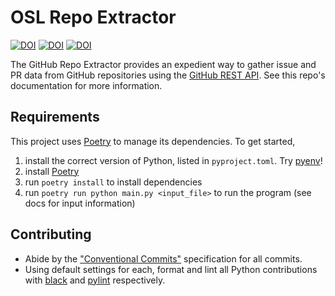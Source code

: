 # OSL Repo Extractor

[![DOI](https://zenodo.org/badge/DOI/10.5281/zenodo.7571311.svg)](https://doi.org/10.5281/zenodo.7571311)
[![DOI](https://zenodo.org/badge/DOI/10.5281/zenodo.7740450.svg)](https://doi.org/10.5281/zenodo.7740450)
[![DOI](https://zenodo.org/badge/DOI/10.5281/zenodo.14184012.svg)](https://doi.org/10.5281/zenodo.14184012)

The GitHub Repo Extractor provides an expedient way to gather issue and PR data from GitHub repositories using the [GitHub REST API](https://docs.github.com/en/rest). See this repo's documentation for more information.

## Requirements

This project uses [Poetry](https://python-poetry.org) to manage its dependencies. To get started,

1. install the correct version of Python, listed in `pyproject.toml`. Try [pyenv](https://github.com/pyenv/pyenv)!
1. install [Poetry](https://github.com/python-poetry/poetry)
1. run `poetry install` to install dependencies
1. run `poetry run python main.py <input_file>` to run the program (see docs for input information)

## Contributing

- Abide by the ["Conventional Commits"](https://www.conventionalcommits.org) specification for all commits.
- Using default settings for each, format and lint all Python contributions with [black](https://pypi.org/project/black/) and [pylint](https://pypi.org/project/pylint/) respectively.
